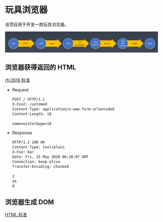 # 玩具浏览器

该项目用于开发一款玩具浏览器。

![总体流程](./images/browser-process.png)

## 浏览器获得返回的 HTML

[rfc2616 标准](https://tools.ietf.org/html/rfc2616#section-6)

- Request

  ```text
  POST / HTTP/1.1
  X-Foo2: customed
  Content-Type: application/x-www-form-urlencoded
  Content-Length: 18

  name=winter&age=18

  ```

- Response

  ```text
  HTTP/1.1 200 OK
  Content-Type: text/plain
  X-Foo: bar
  Date: Fri, 15 May 2020 06:20:07 GMT
  Connection: keep-alive
  Transfer-Encoding: chunked

  2
  ok
  0
  ```

## 浏览器生成 DOM

[HTML 标准](https://html.spec.whatwg.org/multipage/parsing.html#tokenization)
